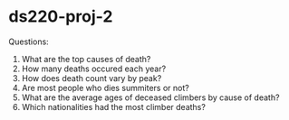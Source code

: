 # ds220-proj-2
Questions: 
  1. What are the top causes of death?
  2. How many deaths occured each year?
  3. How does death count vary by peak?
  4. Are most people who dies summiters or not?
  5. What are the average ages of deceased climbers by cause of death?
  6. Which nationalities had the most climber deaths?

